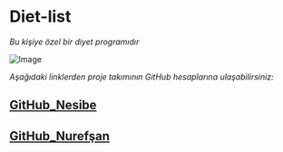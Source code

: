 # Diet-list
*Bu kişiye özel bir diyet programıdır*

![Image](https://www.yapikredi.com.tr/medium/image/saglikli-beslenme_66586/view)


*Aşağıdaki linklerden proje takımının GitHub hesaplarına ulaşabilirsiniz:*

## [GitHub_Nesibe](https://github.com/nesibecitakk)
## [GitHub_Nurefşan](https://github.com/nurefsansavash1)